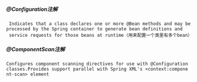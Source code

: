 ##### @Configuration注解
     Indicates that a class declares one or more @Bean methods and may be processed by the Spring container to generate bean definitions and
     service requests for those beans at runtime（用来配置一个类里有多个bean）

##### @ComponentScan注解
    Configures component scanning directives for use with @Configuration classes.Provides support parallel with Spring XML's <context:compone
    nt-scan> element